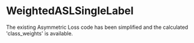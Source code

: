 # WeightedASLSingleLabel

The existing Asymmetric Loss code has been simplified and the calculated 'class_weights' is available.
